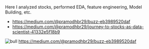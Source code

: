Here I analyzed stocks, performed EDA, feature engineering, Model Building, etc.
- https://medium.com/@pramodhbr29/buzz-eb3989520daf
- https://medium.com/@pramodhbr29/journey-to-stocks-as-data-scientist-41332e5f18b9

![bull](https://user-images.githubusercontent.com/72683141/143766723-d91674ee-2d52-4891-be6e-776d5ecab584.jpg)
https://medium.com/@pramodhbr29/buzz-eb3989520daf
